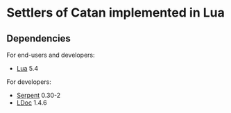 # Settlers of Catan implemented in Lua

## Dependencies

For end-users and developers:

* [Lua](https://www.lua.org/) 5.4

For developers:

* [Serpent](https://luarocks.org/modules/paulclinger/serpent) 0.30-2
* [LDoc](https://stevedonovan.github.io/ldoc/) 1.4.6
